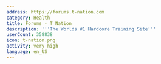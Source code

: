 ```yaml
---
address: https://forums.t-nation.com
category: Health
title: Forums - T Nation
description: '''The Worlds #1 Hardcore Training Site'''
userCount: 358838
icon: t-nation.png
activity: very high
language: en_US
---
```

